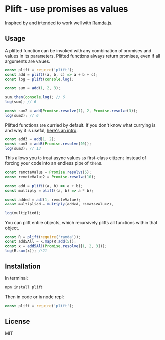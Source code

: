 # Plift - use promises as values
Inspired by and intended to work well with [Ramda.js](http://ramdajs.com/).

## Usage
A plifted function can be invoked with any combination of promises and values in its parameters. Plifted functions always return promises, even if all arguments are values.

```javascript
const plift = require('plift');
const add = plift((a, b, c) => a + b + c);
const log = plift(console.log);

const sum = add(1, 2, 3);

sum.then(console.log); // 6
log(sum); // 6

const sum2 = add(Promise.resolve(1), 2, Promise.resolve(3));
log(sum2); // 6
```
Plifted functions are curried by default. If you don't know what currying is and why it is useful, [here's an intro](https://hughfdjackson.com/javascript/why-curry-helps/).

```javascript
const add3 = add(1, 2);
const sum3 = add3(Promise.resolve(10));
log(sum3); // 13
```

This allows you to treat async values as first-class citizens instead of forcing your code into an endless pipe of `then`s.

```javascript
const remoteValue = Promise.resolve(5);
const remoteValue2 = Promise.resolve(10);

const add = plift((a, b) => a + b);
const multiply = plift((a, b) => a * b);

const added = add(1, remoteValue);
const multiplied = multiply(added, remoteValue2);

log(multiplied);
```

You can plift entire objects, which recursively plifts all functions within that object.
```javascript
const R = plift(require('ramda'));
const add5All = R.map(R.add(5));
const x = add5All(Promise.resolve([1, 2, 3]));
log(R.sum(x)); //21
```

## Installation
In terminal:
```bash
npm install plift
```

Then in code or in node repl:
```javascript
const plift = require('plift');
```

## License
MIT
